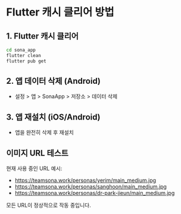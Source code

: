 # Flutter 캐시 클리어 방법

## 1. Flutter 캐시 클리어
```bash
cd sona_app
flutter clean
flutter pub get
```

## 2. 앱 데이터 삭제 (Android)
- 설정 > 앱 > SonaApp > 저장소 > 데이터 삭제

## 3. 앱 재설치 (iOS/Android)
- 앱을 완전히 삭제 후 재설치

## 이미지 URL 테스트
현재 사용 중인 URL 예시:
- https://teamsona.work/personas/yerim/main_medium.jpg
- https://teamsona.work/personas/sanghoon/main_medium.jpg
- https://teamsona.work/personas/dr-park-jieun/main_medium.jpg

모든 URL이 정상적으로 작동 중입니다.